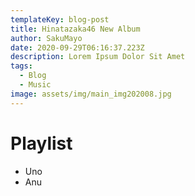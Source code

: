 ```yaml
---
templateKey: blog-post
title: Hinatazaka46 New Album
author: SakuMayo
date: 2020-09-29T06:16:37.223Z
description: Lorem Ipsum Dolor Sit Amet
tags:
  - Blog
  - Music
image: assets/img/main_img202008.jpg
---
```

# Playlist
- Uno
- Anu